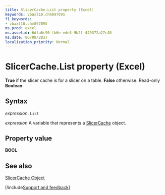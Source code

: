 ```yaml
---
title: SlicerCache.List property (Excel)
keywords: vbaxl10.chm897095
f1_keywords:
- vbaxl10.chm897095
ms.prod: excel
ms.assetid: 6dfa6c90-fb6e-ede3-9b2f-449372a27c40
ms.date: 06/08/2017
localization_priority: Normal
---
```



# SlicerCache.List property (Excel)

 **True** if the slicer cache is for a slicer on a table. **False** otherwise. Read-only **Boolean**.


## Syntax

_expression_. `List`

_expression_ A variable that represents a [SlicerCache](Excel.SlicerCache.md) object.


## Property value

 **BOOL**


## See also


[SlicerCache Object](Excel.SlicerCache.md)

[!include[Support and feedback](~/includes/feedback-boilerplate.md)]